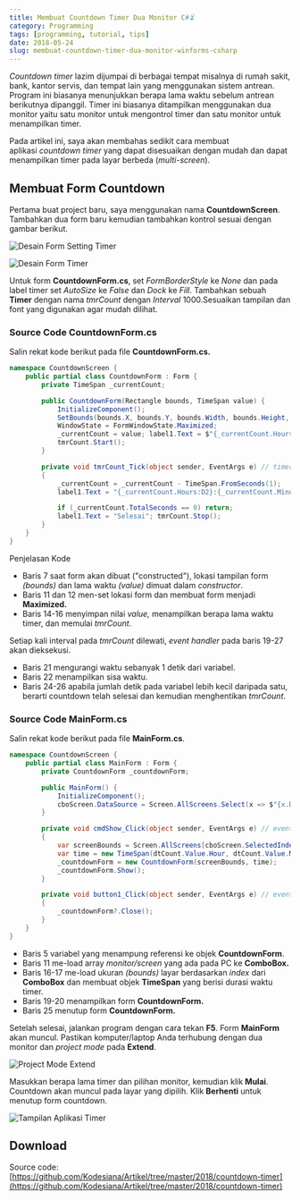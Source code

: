```yaml
---
title: Membuat Countdown Timer Dua Monitor C#⏳
category: Programming
tags: [programming, tutorial, tips]
date: 2018-05-24
slug: membuat-countdown-timer-dua-monitor-winforms-csharp
---
```


*Countdown timer* lazim dijumpai di berbagai tempat misalnya di rumah sakit, bank, kantor servis, dan tempat lain yang
menggunakan sistem antrean. Program ini biasanya menunjukkan berapa lama waktu sebelum antrean berikutnya dipanggil.
Timer ini biasanya ditampilkan menggunakan dua monitor yaitu satu monitor untuk mengontrol timer dan satu monitor untuk
menampilkan timer.

Pada artikel ini, saya akan membahas sedikit cara membuat aplikasi *countdown timer* yang dapat disesuaikan dengan mudah
dan dapat menampilkan timer pada layar berbeda (*multi-screen*).

## Membuat Form Countdown

Pertama buat project baru, saya menggunakan nama **CountdownScreen**. Tambahkan dua form baru kemudian tambahkan kontrol
sesuai dengan gambar berikut.

![Desain Form Setting Timer](https://blob.kodesiana.com/kodesiana-public-assets/posts/2018/4/form-utama.png)

![Desain Form Timer](https://blob.kodesiana.com/kodesiana-public-assets/posts/2018/4/form-countdown.png)

Untuk form **CountdownForm.cs**, set *FormBorderStyle* ke *None* dan pada label timer set *AutoSize* ke *False*
dan *Dock* ke *Fill*. Tambahkan sebuah **Timer** dengan nama *tmrCount* dengan *Interval* 1000.Sesuaikan tampilan dan
font yang digunakan agar mudah dilihat.

### Source Code CountdownForm.cs

Salin rekat kode berikut pada file **CountdownForm.cs.**

```csharp
namespace CountdownScreen {
    public partial class CountdownForm : Form {
        private TimeSpan _currentCount;

        public CountdownForm(Rectangle bounds, TimeSpan value) {
            InitializeComponent();
            SetBounds(bounds.X, bounds.Y, bounds.Width, bounds.Height, BoundsSpecified.Location);
            WindowState = FormWindowState.Maximized;
            _currentCount = value; label1.Text = $"{_currentCount.Hours:D2}:{_currentCount.Minutes:D2}:{_currentCount.Seconds:D2}";
            tmrCount.Start();
        }

        private void tmrCount_Tick(object sender, EventArgs e) // timer, interval 1000
        {
            _currentCount = _currentCount - TimeSpan.FromSeconds(1);
            label1.Text = "{_currentCount.Hours:D2}:{_currentCount.Minutes:D2}:{_currentCount.Seconds:D2}";

            if (_currentCount.TotalSeconds == 0) return;
            label1.Text = "Selesai"; tmrCount.Stop();
        }
    }
}
```

Penjelasan Kode

- Baris 7 saat form akan dibuat ("constructed"), lokasi tampilan form *(bounds)* dan lama waktu *(value)* dimuat
  dalam *constructor*.
- Baris 11 dan 12 men-set lokasi form dan membuat form menjadi **Maximized.**
- Baris 14-16 menyimpan nilai *value,* menampilkan berapa lama waktu timer, dan memulai *tmrCount*.

Setiap kali interval pada *tmrCount* dilewati, *event handler* pada baris 19-27 akan dieksekusi.

- Baris 21 mengurangi waktu sebanyak 1 detik dari variabel.
- Baris 22 menampilkan sisa waktu.
- Baris 24-26 apabila jumlah detik pada variabel lebih kecil daripada satu, berarti countdown telah selesai dan kemudian
  menghentikan *tmrCount*.

### Source Code MainForm.cs

Salin rekat kode berikut pada file **MainForm.cs**.

```csharp
namespace CountdownScreen {
    public partial class MainForm : Form {
        private CountdownForm _countdownForm;

        public MainForm() {
            InitializeComponent();
            cboScreen.DataSource = Screen.AllScreens.Select(x => $"{x.DeviceName} (Primary: {x.Primary})").ToList();
        }

        private void cmdShow_Click(object sender, EventArgs e) // event handler
        {
            var screenBounds = Screen.AllScreens[cboScreen.SelectedIndex].Bounds;
            var time = new TimeSpan(dtCount.Value.Hour, dtCount.Value.Minute, dtCount.Value.Second);
            _countdownForm = new CountdownForm(screenBounds, time);
            _countdownForm.Show();
        }

        private void button1_Click(object sender, EventArgs e) // event handler
        {
            _countdownForm?.Close();
        }
    }
}
```

- Baris 5 variabel yang menampung referensi ke objek **CountdownForm**.
- Baris 11 me-load array *monitor/screen* yang ada pada PC ke **ComboBox.**
- Baris 16-17 me-load ukuran *(bounds)* layar berdasarkan *index* dari **ComboBox** dan membuat objek **TimeSpan** yang
  berisi durasi waktu timer.
- Baris 19-20 menampilkan form **CountdownForm.**
- Baris 25 menutup form **CountdownForm.**

Setelah selesai, jalankan program dengan cara tekan **F5**. Form **MainForm** akan muncul. Pastikan komputer/laptop Anda
terhubung dengan dua monitor dan *project mode* pada **Extend**.

![Project Mode Extend](https://blob.kodesiana.com/kodesiana-public-assets/posts/2018/4/monitor-extend.jpg)

Masukkan berapa lama timer dan pilihan monitor, kemudian klik **Mulai**. Countdown akan muncul pada layar yang dipilih.
Klik **Berhenti** untuk menutup form countdown.

![Tampilan Aplikasi Timer](https://blob.kodesiana.com/kodesiana-public-assets/posts/2018/4/pilihan-display.png)

## Download

Source code:
[https://github.com/Kodesiana/Artikel/tree/master/2018/countdown-timer](https://github.com/Kodesiana/Artikel/tree/master/2018/countdown-timer)
